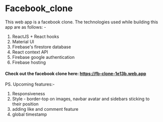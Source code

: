 # Facebook_clone
 This web app is a facebook clone. The technologies used while building this app are as follows: -
 1. ReactJS + React hooks
 1. Material UI
 1. Firebase's firestore database
 1. React context API
 1. Firebase google authentication
 1. Firebase hosting

#### Check out the facebook clone here: https://fb-clone-1e13b.web.app

PS. Upcoming features:-
1. Responsiveness
1. Style - border-top on images, navbar avatar and sidebars sticking to their position
1. adding like and comment feature
1. global timestamp